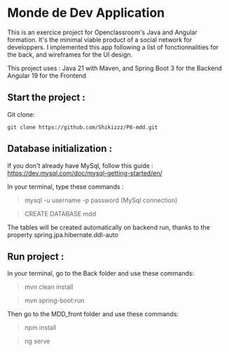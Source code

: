 # Monde de Dev Application

This is an exercice project for Openclassroom's Java and Angular formation.
It's the minimal viable product of a social network for developpers.
I implemented this app following a list of fonctionnalities for the back, and wireframes for the UI design.


This project uses :
Java 21 with Maven, and Spring Boot 3 for the Backend
Angular 19 for the Frontend

## Start the project :

Git clone:

    git clone https://github.com/Shikizzz/P6-mdd.git

## Database initialization :

If you don't already have MySql, follow this guide : https://dev.mysql.com/doc/mysql-getting-started/en/

In your terminal, type these commands :

> mysql -u username -p password       (MySql connection)

> CREATE DATABASE mdd

The tables will be created automatically on backend run, thanks to the property spring.jpa.hibernate.ddl-auto

## Run project :

In your terminal, go to the Back folder and use these commands:

> mvn clean install

> mvn spring-boot:run

Then go to the MDD_front folder and use these commands:

> npm install

> ng serve
